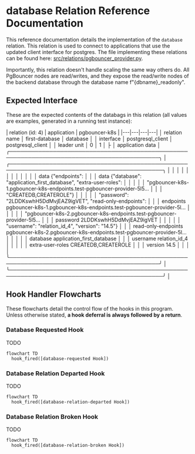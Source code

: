 # database Relation Reference Documentation

This reference documentation details the implementation of the `database` relation. This relation is used to connect to applications that use the updated client interface for postgres. The file implementing these relations can be found here: [src/relations/pgbouncer_provider.py](../../../src/relations/pgbouncer_provider.py).

Importantly, this relation doesn't handle scaling the same way others do. All PgBouncer nodes are read/writes, and they expose the read/write nodes of the backend database through the database name f"{dbname}_readonly".

## Expected Interface

These are the expected contents of the databags in this relation (all values are examples, generated in a running test instance):

| relation (id: 4) | application                                                                                   | pgbouncer-k8s                                                                                  |
|---|---|---|---|
│ relation name    │ first-database                                                                                │ database                                                                                       │
│ interface        │ postgresql_client                                                                             │ postgresql_client                                                                              │
│ leader unit      │ 0                                                                                             │ 1                                                                                              │
├
│ application data │ ╭───────────────────────────────────────────────────────────────────────────────────────────╮ │ ╭────────────────────────────────────────────────────────────────────────────────────────────╮ │
│                  │ │                                                                                           │ │ │                                                                                            │ │
│                  │ │  data              {"endpoints":                                                          │ │ │  data                 {"database": "application_first_database", "extra-user-roles":       │ │
│                  │ │                    "pgbouncer-k8s-1.pgbouncer-k8s-endpoints.test-pgbouncer-provider-5l5…  │ │ │                       "CREATEDB,CREATEROLE"}                                               │ │
│                  │ │                    "password": "2LDDKswhH5DdMvjEAZ9igVET", "read-only-endpoints":         │ │ │  endpoints            pgbouncer-k8s-1.pgbouncer-k8s-endpoints.test-pgbouncer-provider-5l…  │ │
│                  │ │                    "pgbouncer-k8s-2.pgbouncer-k8s-endpoints.test-pgbouncer-provider-5l5…  │ │ │  password             2LDDKswhH5DdMvjEAZ9igVET                                             │ │
│                  │ │                    "username": "relation_id_4", "version": "14.5"}                        │ │ │  read-only-endpoints  pgbouncer-k8s-2.pgbouncer-k8s-endpoints.test-pgbouncer-provider-5l…  │ │
│                  │ │  database          application_first_database                                             │ │ │  username             relation_id_4                                                        │ │
│                  │ │  extra-user-roles  CREATEDB,CREATEROLE                                                    │ │ │  version              14.5                                                                 │ │
│                  │ ╰───────────────────────────────────────────────────────────────────────────────────────────╯ │ ╰────────────────────────────────────────────────────────────────────────────────────────────╯ │



## Hook Handler Flowcharts

These flowcharts detail the control flow of the hooks in this program. Unless otherwise stated, **a hook deferral is always followed by a return**.

### Database Requested Hook

TODO

```mermaid
flowchart TD
  hook_fired([database-requested Hook])
```

### Database Relation Departed Hook

TODO

```mermaid
flowchart TD
  hook_fired([database-relation-departed Hook])
```


### Database Relation Broken Hook

TODO

```mermaid
flowchart TD
  hook_fired([database-relation-broken Hook])
```